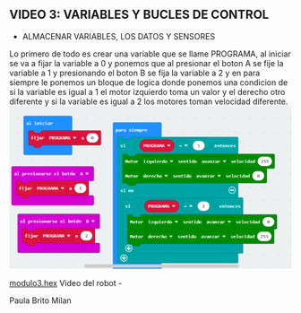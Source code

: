 ## VIDEO 3: VARIABLES Y BUCLES DE CONTROL
- ALMACENAR VARIABLES, LOS DATOS Y SENSORES

Lo primero de todo es crear una variable que se llame PROGRAMA, al iniciar se va a fijar la variable a 0 y ponemos que al presionar el boton A se fije la variable a 1 y presionando el boton B se fija la variable a 2 y en para siempre le ponemos un bloque de logica donde ponemos una condicion de si la variable es igual a 1 el motor izquierdo toma un valor y el derecho otro diferente y si la variable es igual a 2 los motores toman velocidad diferente.
![image](MODULO3.PNG)
 
 [modulo3.hex](MAQUEEN3.hex)
 Video del robot - 
 
 Paula Brito Milan
